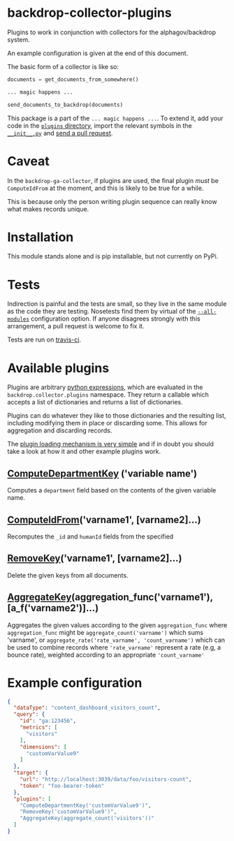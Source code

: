 # backdrop-collector-plugins

Plugins to work in conjunction with collectors for the alphagov/backdrop system.

An example configuration is given at the end of this document.

The basic form of a collector is like so:

```python
documents = get_documents_from_somewhere()

... magic happens ...

send_documents_to_backdrop(documents)
```

This package is a part of the `... magic happens ...`. To extend it, add your
code in the [`plugins` directory](https://github.com/alphagov/backdrop-collector-plugins/tree/master/backdrop/collector/plugins), import the relevant symbols in
the [`__init__.py`](https://github.com/alphagov/backdrop-collector-plugins/blob/master/backdrop/collector/plugins/__init__.py)
and [send a pull request](https://github.com/alphagov/backdrop-collector-plugins/compare/).

# Caveat

In the `backdrop-ga-collector`, if plugins are used, the final plugin *must*
be `ComputeIdFrom` at the moment, and this is likely to be true for a while.

This is because only the person writing plugin sequence can really know
what makes records unique.

# Installation

This module stands alone and is pip installable, but not currently on PyPi.

# Tests

Indirection is painful and the tests are small, so they live in the same module
as the code they are testing. Nosetests find them by virtual of the
[`--all-modules`](https://github.com/alphagov/backdrop-collector-plugins/blob/master/setup.cfg)
configuration option. If anyone disagrees strongly with this arrangement, a
pull request is welcome to fix it.

Tests are run on [travis-ci](https://travis-ci.org).

# Available plugins

Plugins are arbitrary [python expressions](http://docs.python.org/2/reference/expressions.html),
which are evaluated in the `backdrop.collector.plugins` namespace. They return a
callable which accepts a list of dictionaries and returns a list of dictionaries.

Plugins can do whatever they like to those dictionaries and the resulting list,
including modifying them in place or discarding some. This allows for
aggregation and discarding records.

The [plugin loading mechanism is very simple](https://github.com/alphagov/backdrop-collector-plugins/blob/4dc1adadfcb3288de766a1ee579996d2476ca6dc/backdrop/collector/plugins/load_plugin.py#L21)
and if in doubt you should take a look at how it and other example plugins
work.

## [ComputeDepartmentKey](https://github.com/alphagov/backdrop-collector-plugins/blob/master/backdrop/collector/plugins/department.py)	('variable name')

Computes a `department` field based on the contents of the given variable name.

## [ComputeIdFrom](https://github.com/alphagov/backdrop-collector-plugins/blob/master/backdrop/collector/plugins/compute_id.py)('varname1', [varname2]...)

Recomputes the `_id` and `humanId` fields from the specified 

## [RemoveKey](https://github.com/alphagov/backdrop-collector-plugins/blob/master/backdrop/collector/plugins/remove_key.py)('varname1', [varname2]...)

Delete the given keys from all documents.

## [AggregateKey](https://github.com/alphagov/backdrop-collector-plugins/blob/master/backdrop/collector/plugins/aggregate.py)(aggregation_func('varname1'), [a_f('varname2')]...)

Aggregates the given values according to the given `aggregation_func` where
`aggregation_func` might be `aggregate_count('varname')` which sums 'varname',
or `aggregate_rate('rate_varname', 'count_varname')` which can be used to
combine records where `'rate_varname'` represent a rate (e.g, a bounce rate),
weighted according to an appropriate `'count_varname'`

# Example configuration

```json
{
  "dataType": "content_dashboard_visitors_count",
  "query": {
    "id": "ga:123456",
    "metrics": [
      "visitors"
    ],
    "dimensions": [
      "customVarValue9"
    ]
  },
  "target": {
    "url": "http://localhost:3039/data/foo/visitors-count",
    "token": "foo-bearer-token"
  },
  "plugins": [
    "ComputeDepartmentKey('customVarValue9')",
    "RemoveKey('customVarValue9')",
    "AggregateKey(aggregate_count('visitors'))"
  ]
}
```